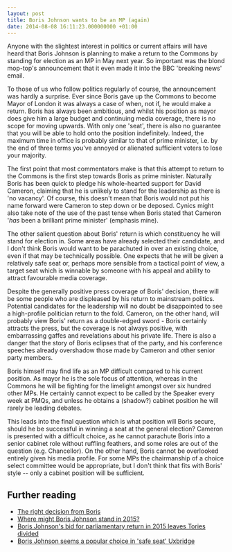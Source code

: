 ```yaml
---
layout: post
title: Boris Johnson wants to be an MP (again)
date: 2014-08-08 16:11:23.000000000 +01:00
---
```


Anyone with the slightest interest in politics or current affairs will have heard that Boris Johnson is planning to make a return to the Commons by standing for election as an MP in May next year. So important was the blond mop-top's announcement that it even made it into the BBC 'breaking news' email.

To those of us who follow politics regularly of course, the announcement was hardly a surprise. Ever since Boris gave up the Commons to become Mayor of London it was always a case of when, not if, he would make a return. Boris has always been ambitious, and whilst his position as mayor does give him a large budget and continuing media coverage, there is no scope for moving upwards. With only one 'seat', there is also no guarantee that you will be able to hold onto the position indefinitely. Indeed, the maximum time in office is probably similar to that of prime minister, i.e. by the end of three terms you've annoyed or alienated sufficient voters to lose your majority.

The first point that most commentators make is that this attempt to return to the Commons is the first step towards Boris as prime minister. Naturally Boris has been quick to pledge his whole-hearted support for David Cameron, claiming that he is unlikely to stand for the leadership as there is 'no vacancy'. Of course, this doesn't mean that Boris would not put his name forward were Cameron to step down or be deposed. Cynics might also take note of the use of the past tense when Boris stated that Cameron '*has* been a brilliant prime minister' (emphasis mine).

The other salient question about Boris' return is which constituency he will stand for election in. Some areas have already selected their candidate, and I don't think Boris would want to be parachuted in over an existing choice, even if that may be technically possible. One expects that he will be given a relatively safe seat or, perhaps more sensible from a tactical point of view, a target seat which is winnable by someone with his appeal and ability to attract favourable media coverage.

Despite the generally positive press coverage of Boris' decision, there will be some people who are displeased by his return to mainstream politics. Potential candidates for the leadership will no doubt be disappointed to see a high-profile politician return to the fold. Cameron, on the other hand, will probably view Boris' return as a double-edged sword - Boris certainly attracts the press, but the coverage is not always positive, with embarrassing gaffes and revelations about his private life. There is also a danger that the story of Boris eclipses that of the party, and his conference speeches already overshadow those made by Cameron and other senior party members.

Boris himself may find life as an MP difficult compared to his current position. As mayor he is the sole focus of attention, whereas in the Commons he will be fighting for the limelight amongst over six hundred other MPs. He certainly cannot expect to be called by the Speaker every week at PMQs, and unless he obtains a (shadow?) cabinet position he will rarely be leading debates.

This leads into the final question which is what position will Boris secure, should he be successful in winning a seat at the general election? Cameron is presented with a difficult choice, as he cannot parachute Boris into a senior cabinet role without ruffling feathers, and some roles are out of the question (e.g. Chancellor). On the other hand, Boris cannot be overlooked entirely given his media profile. For some MPs the chairmanship of a choice select committee would be appropriate, but I don't think that fits with Boris' style -- only a cabinet position will be sufficient.

## Further reading

 * [The right decision from Boris](http://www.conservativehome.com/thetorydiary/2014/08/the-right-decision-from-boris.html)
 * [Where might Boris Johnson stand in 2015?](http://www.bbc.co.uk/news/uk-politics-28677233)
 * [Boris Johnson's bid for parliamentary return in 2015 leaves Tories divided](http://www.theguardian.com/politics/2014/aug/06/boris-johnson-2015-election-tories-divided)
 * [Boris Johnson seems a popular choice in 'safe seat' Uxbridge](http://www.theguardian.com/politics/2014/aug/07/boris-johnson-popular-uxbridge)


